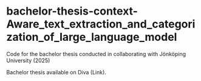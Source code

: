# bachelor-thesis-context-Aware_text_extraction_and_categorization_of_large_language_model
Code for the bachelor thesis conducted in collaborating with Jönköping University (2025)

Bachelor thesis available on Diva (Link).
